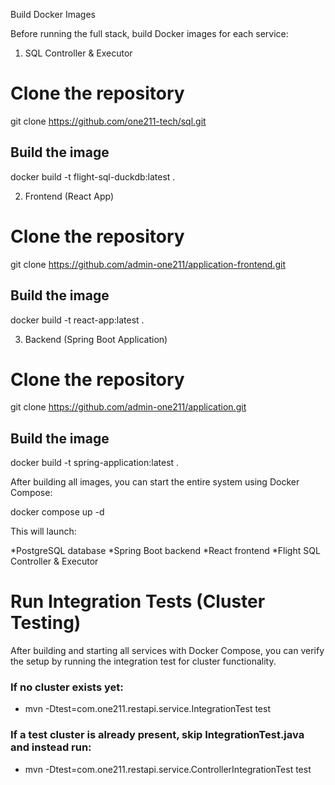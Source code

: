  Build Docker Images

Before running the full stack, build Docker images for each service:

1. SQL Controller & Executor

# Clone the repository
git clone https://github.com/one211-tech/sql.git

## Build the image
docker build -t flight-sql-duckdb:latest .

2. Frontend (React App)

# Clone the repository
git clone https://github.com/admin-one211/application-frontend.git

## Build the image
docker build -t react-app:latest .

3. Backend (Spring Boot Application)

# Clone the repository
git clone https://github.com/admin-one211/application.git

## Build the image
docker build -t spring-application:latest .


After building all images, you can start the entire system using Docker Compose:

docker compose up -d


This will launch:

*PostgreSQL database
*Spring Boot backend
*React frontend
*Flight SQL Controller & Executor

# Run Integration Tests (Cluster Testing)

After building and starting all services with Docker Compose, you can verify the setup by running the integration test for cluster functionality.
### If no cluster exists yet:
* mvn -Dtest=com.one211.restapi.service.IntegrationTest test
### If a test cluster is already present, skip IntegrationTest.java and instead run:
* mvn -Dtest=com.one211.restapi.service.ControllerIntegrationTest test

